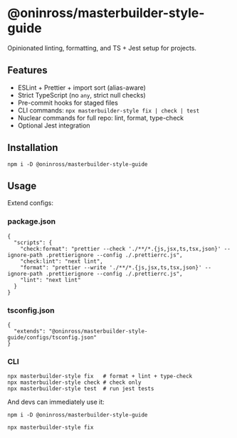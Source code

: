 # @oninross/masterbuilder-style-guide

Opinionated linting, formatting, and TS + Jest setup for projects.

## Features

- ESLint + Prettier + import sort (alias-aware)
- Strict TypeScript (no `any`, strict null checks)
- Pre-commit hooks for staged files
- CLI commands: `npx masterbuilder-style fix | check | test`
- Nuclear commands for full repo: lint, format, type-check
- Optional Jest integration

## Installation

```
npm i -D @oninross/masterbuilder-style-guide
```

## Usage

Extend configs:

### package.json

```
{
  "scripts": {
    "check:format": "prettier --check './**/*.{js,jsx,ts,tsx,json}' --ignore-path .prettierignore --config ./.prettierrc.js",
    "check:lint": "next lint",
    "format": "prettier --write './**/*.{js,jsx,ts,tsx,json}' --ignore-path .prettierignore --config ./.prettierrc.js",
    "lint": "next lint"
  }
}
```

### tsconfig.json

```
{
  "extends": "@oninross/masterbuilder-style-guide/configs/tsconfig.json"
}
```

### CLI

```
npx masterbuilder-style fix   # format + lint + type-check
npx masterbuilder-style check # check only
npx masterbuilder-style test  # run jest tests
```

And devs can immediately use it:

```
npm i -D @oninross/masterbuilder-style-guide
```

```
npx masterbuilder-style fix
```

